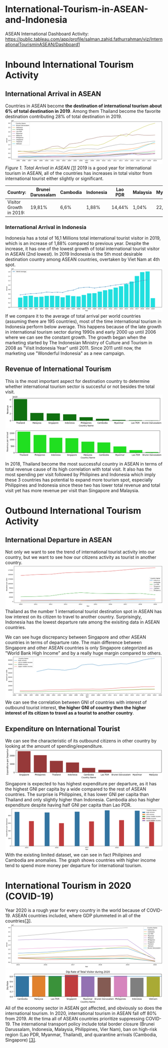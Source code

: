 # International-Tourism-in-ASEAN-and-Indonesia
 
ASEAN International Dashboard Activity:
https://public.tableau.com/app/profile/salman.zahid.fathurrahman/viz/InternationalTourisminASEAN/Dashboard1

# Inbound International Tourism Activity
## International Arrival in ASEAN
Countries in ASEAN become **the destination of international tourism about 6% of total destination in 2019**. Among them Thailand become the favorite destination contributing 28% of total destination in 2019.
![Visitor to ASEAN](https://github.com/salmanzf/International-Tourism-in-ASEAN-and-Indonesia/blob/streamlit/plot%20picture/visitor%20to%20asean.png)
*Figure 1. Total Arrival in ASEAN [[1]](https://data.worldbank.org/indicator/ST.INT.ARVL?name_desc=false)*
2019 is a good year for international tourism in ASEAN, all of the countries has increases in total visitor from international tourist either slightly or significant.

| Country:| Brunei Darussalam | Cambodia | Indonesia | Lao PDR | Malaysia | Myanmar | Philipines | Singapore | Thailand | Viet Nam |
| --- | --- | --- | --- | --- | --- | --- | --- | --- | --- | --- |
| Visitor Growth in 2019:| 19,81% | 6,6% | 1,88% | 14,44% | 1,04% | 22,95% | 15,90% | 3,27% | 4,55% | 16,20% |

### International Arrival in Indonesia
Indonesia has a total of 16,1 Millions total international tourist visitor in 2019, which is an increase of 1,88% compared to previous year. Despite the increase, it has one of the lowest growth of total international tourist visitor in ASEAN (2nd lowest). In 2019 Indonesia is the 5th most desirable destination country among ASEAN countries, overtaken by Viet Nam at 4th spot.
![Visitor to Indonesia](https://github.com/salmanzf/International-Tourism-in-ASEAN-and-Indonesia/blob/streamlit/plot%20picture/visitor%20to%20indonesia.png)
If we compare it to the average of total arrival per world countries (assuming there are 195 countries), most of the time international tourism in Indonesia perform below average. This happens because of the late growth in international tourism sector during 1990s and early 2000 up until 2006 where we can see the constant growth. The growth began when the marketing started by The Indonesian Ministry of Culture and Tourism in 2008 as "Visit Indonesia Year" until 2011. Since 2011 until now, the marketing use "Wonderful Indonesia" as a new campaign.
 
## Revenue of International Tourism
This is the most important aspect for destination country to determine whether international tourism sector is succesful or not besides the total visit.
![Revenue ASEAN](https://github.com/salmanzf/International-Tourism-in-ASEAN-and-Indonesia/blob/streamlit/plot%20picture/revenue_asean.png)
![Revenue per Visit](https://github.com/salmanzf/International-Tourism-in-ASEAN-and-Indonesia/blob/streamlit/plot%20picture/revenue%20per%20visit_asean.png)
In 2018, Thailand become the most successful country in ASEAN in terms of total revenue cause of its high correlation with total visit. It also has the most spending per visit followed by Philipines and Indonesia which imply these 3 countries has potential to expand more tourism spot, especially Philippines and Indonesia since these two has lower total revenue and total visit yet has more revenue per visit than Singapore and Malaysia.
 
# Outbound International Tourism Activity
## International Departure in ASEAN
Not only we want to see the trend of international tourist activity into our country, but we want to see how our citizens activity as tourist in another country.
![Departure ASEAN](https://github.com/salmanzf/International-Tourism-in-ASEAN-and-Indonesia/blob/streamlit/plot%20picture/departure%20asean.png)
Thailand as the number 1 international tourist destination spot in ASEAN has low interest on its citizen to travel to another country. Surprisingly, Indonesia has the lowest departure rate among the exisiting data in ASEAN countries.
 
We can see huge discrepancy between Singapore and other ASEAN countries in terms of departure rate. The main difference between Singapore and other ASEAN countries is only Singapore categorized as "World Bank High Income" and by a really huge margin compared to others.
![depart world bank](https://github.com/salmanzf/International-Tourism-in-ASEAN-and-Indonesia/blob/streamlit/plot%20picture/depart%20world%20bank%20income.png)
We can see the correlation between GNI of countries with interest of outbound tourist interest, **the higher GNI of country then the higher interest of its citizen to travel as a tourist to another country**.

## Expenditure on International Tourist
We can see the characteristic of its outbound citizens in other country by looking at the amount of spending/expenditure.
![expenditure per depart](https://github.com/salmanzf/International-Tourism-in-ASEAN-and-Indonesia/blob/streamlit/plot%20picture/expenditure%20per%20depart_asean_2016.png)
Singapore is expected to has highest expenditure per departure, as it has the highest GNI per capita by a wide compared to the rest of ASEAN countries. The surprise is Philippines, it has lower GNI per capita than Thailand and only slightly higher than Indonesia. Cambodia also has higher expenditure despite having half GNI per capita than Lao PDR.
![world bank expenditure per departure](https://github.com/salmanzf/International-Tourism-in-ASEAN-and-Indonesia/blob/streamlit/plot%20picture/world%20bank_expenditure%20per%20departure.png)
With the existing limited dataset, we can see in fact Philipines and Cambodia are anomalies. The graph shows countries with higher income tend to spend more money per departure for international tourism.

# International Tourism in 2020 (COVID-19)
Year 2020 is a rough year for every country in the world because of COVID-19. ASEAN countries included, where GDP plummeted in all of the countries[[3]](https://www.oecd.org/southeast-asia/ERIA%20COVID19%20and%20ASEAN%20Connectivity.pdf).
![dip rate visitor](https://github.com/salmanzf/International-Tourism-in-ASEAN-and-Indonesia/blob/streamlit/plot%20picture/asean_dip%20rate_total%20visitor.png)
![dip rate bar](https://github.com/salmanzf/International-Tourism-in-ASEAN-and-Indonesia/blob/streamlit/plot%20picture/dip%20rate%20bar_visitor.png)
All of the economy sector in ASEAN got affected, and obviously so does the international tourism. In 2020, international tourism in ASEAN fall off 80% from 2019. At the tima all of ASEAN countries prioritize suppressing COVID-19. The international transport policy include total border closure (Brunei Darussalam, Indonesia, Malaysia, Philippines, Vier Nam), ban on high-risk region (Lao PDR, Myanmar, Thailand), and quarantine arrivals (Cambodia, Singapore) [[3]](https://www.oecd.org/southeast-asia/ERIA%20COVID19%20and%20ASEAN%20Connectivity.pdf).
